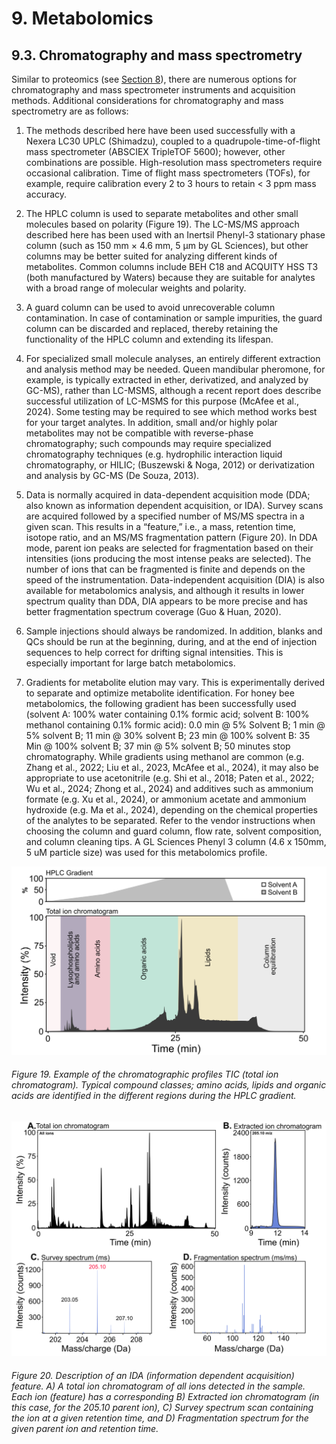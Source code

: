 # 9. Metabolomics

## 9.3. Chromatography and mass spectrometry

Similar to proteomics (see [Section 8](https://youneedawiki.com/app/page/1b7KWanMG0j9WZf8sPiuy0Uex-05x-YWG?p=1rc183pyLOH9HstkT14kQP-SXKx-dffa2)), there are numerous options for chromatography and mass spectrometer instruments and acquisition methods. Additional considerations for chromatography and mass spectrometry are as follows:

1.  The methods described here have been used successfully with a Nexera LC30 UPLC (Shimadzu), coupled to a quadrupole-time-of-flight mass spectrometer (ABSCIEX TripleTOF 5600); however, other combinations are possible. High-resolution mass spectrometers require occasional calibration. Time of flight mass spectrometers (TOFs), for example, require calibration every 2 to 3 hours to retain < 3 ppm mass accuracy.

2.  The HPLC column is used to separate metabolites and other small molecules based on polarity (Figure 19). The LC-MS/MS approach described here has been used with an Inertsil Phenyl-3 stationary phase column (such as 150 mm × 4.6 mm, 5 µm by GL Sciences), but other columns may be better suited for analyzing different kinds of metabolites. Common columns include BEH C18 and ACQUITY HSS T3 (both manufactured by Waters) because they are suitable for analytes with a broad range of molecular weights and polarity.

3.  A guard column can be used to avoid unrecoverable column contamination. In case of contamination or sample impurities, the guard column can be discarded and replaced, thereby retaining the functionality of the HPLC column and extending its lifespan.

4.  For specialized small molecule analyses, an entirely different extraction and analysis method may be needed. Queen mandibular pheromone, for example, is typically extracted in ether, derivatized, and analyzed by GC-MS), rather than LC-MSMS, although a recent report does describe successful utilization of LC-MSMS for this purpose (McAfee et al., 2024). Some testing may be required to see which method works best for your target analytes. In addition, small and/or highly polar metabolites may not be compatible with reverse-phase chromatography; such compounds may require specialized chromatography techniques (e.g. hydrophilic interaction liquid chromatography, or HILIC; (Buszewski & Noga, 2012) or derivatization and analysis by GC-MS (De Souza, 2013).

5.  Data is normally acquired in data-dependent acquisition mode (DDA; also known as information dependent acquisition, or IDA). Survey scans are acquired followed by a specified number of MS/MS spectra in a given scan. This results in a “feature,” i.e., a mass, retention time, isotope ratio, and an MS/MS fragmentation pattern (Figure 20). In DDA mode, parent ion peaks are selected for fragmentation based on their intensities (ions producing the most intense peaks are selected). The number of ions that can be fragmented is finite and depends on the speed of the instrumentation. Data-independent acquisition (DIA) is also available for metabolomics analysis, and although it results in lower spectrum quality than DDA, DIA appears to be more precise and has better fragmentation spectrum coverage (Guo & Huan, 2020).

6.  Sample injections should always be randomized. In addition, blanks and QCs should be run at the beginning, during, and at the end of injection sequences to help correct for drifting signal intensities. This is especially important for large batch metabolomics.

7.  Gradients for metabolite elution may vary. This is experimentally derived to separate and optimize metabolite identification. For honey bee metabolomics, the following gradient has been successfully used (solvent A: 100% water containing 0.1% formic acid; solvent B: 100% methanol containing 0.1% formic acid): 0.0 min \@ 5% Solvent B; 1 min \@ 5% solvent B; 11 min \@ 30% solvent B; 23 min \@ 100% solvent B: 35 Min \@ 100% solvent B; 37 min \@ 5% solvent B; 50 minutes stop chromatography. While gradients using methanol are common (e.g. Zhang et al., 2022; Liu et al., 2023, McAfee et al., 2024), it may also be appropriate to use acetonitrile (e.g. Shi et al., 2018; Paten et al., 2022; Wu et al., 2024; Zhong et al., 2024) and additives such as ammonium formate (e.g. Xu et al., 2024), or ammonium acetate and ammonium hydroxide (e.g. Ma et al., 2024), depending on the chemical properties of the analytes to be separated. Refer to the vendor instructions when choosing the column and guard column, flow rate, solvent composition, and column cleaning tips. A GL Sciences Phenyl 3 column (4.6 x 150mm, 5 uM particle size) was used for this metabolomics profile.

![Figure 19](assets/Figure_19_REAL.png)

###### Figure 19. Example of the chromatographic profiles TIC (total ion chromatogram). Typical compound classes; amino acids, lipids and organic acids are identified in the different regions during the HPLC gradient.

![Figure 20](assets/Figure_20_REAL.png)

###### Figure 20. Description of an IDA (information dependent acquisition) feature. A) A total ion chromatogram of all ions detected in the sample. Each ion (feature) has a corresponding B) Extracted ion chromatogram (in this case, for the 205.10 parent ion), C) Survey spectrum scan containing the ion at a given retention time, and D) Fragmentation spectrum for the given parent ion and retention time.


